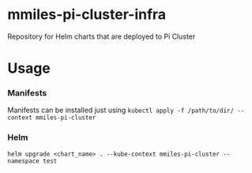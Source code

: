 # mmiles-pi-cluster-infra
Repository for Helm charts that are deployed to Pi Cluster

# Usage

### Manifests

Manifests can be installed just using `kubectl apply -f /path/to/dir/ --context mmiles-pi-cluster`

### Helm

`helm upgrade <chart_name> . --kube-context mmiles-pi-cluster --namespace test`

